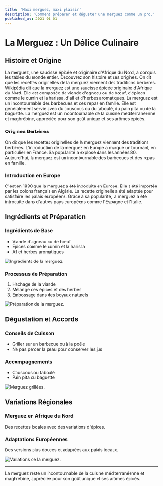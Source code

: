 ```yaml
---
title: 'Maxi merguez, maxi plaisir'
description: 'Comment préparer et déguster une merguez comme un pro.'
published_at: 2021-01-01
---
```


# La Merguez : Un Délice Culinaire

## Histoire et Origine
La merguez, une saucisse épicée et originaire d'Afrique du Nord, a conquis les tables du monde entier. Découvrez son histoire et ses origines.
On dit que les recettes originelles de la merguez viennent des traditions berbères. Wikipédia dit que la merguez est une saucisse épicée originaire d'Afrique du Nord. Elle est composée de viande d'agneau ou de bœuf, d'épices comme le cumin et la harissa, d'ail et d'herbes aromatiques. La merguez est un incontournable des barbecues et des repas en famille. Elle est généralement servie avec du couscous ou du taboulé, du pain pita ou de la baguette. La merguez est un incontournable de la cuisine méditerranéenne et maghrébine, appréciée pour son goût unique et ses arômes épicés.

### Origines Berbères
On dit que les recettes originelles de la merguez viennent des traditions berbères. L'introduction de la merguez en Europe a marqué un tournant, en particulier en France. Sa popularité a explosé dans les années 80. Aujourd'hui, la merguez est un incontournable des barbecues et des repas en famille.

### Introduction en Europe
C'est en 1830 que la merguez a été introduite en Europe. Elle a été importée par les colons français en Algérie. La recette originelle a été adaptée pour satisfaire les palais européens. Grâce à sa popularité, la merguez a été introduite dans d'autres pays européens comme l'Espagne et l'Italie.

## Ingrédients et Préparation

### Ingrédients de Base
- Viande d'agneau ou de bœuf
- Épices comme le cumin et la harissa
- Ail et herbes aromatiques

<Image src="/merguez.jpg" alt="Ingrédients de la merguez." />

### Processus de Préparation
1. Hachage de la viande
2. Mélange des épices et des herbes
3. Embossage dans des boyaux naturels

<Image src="/merguez.jpg" alt="Préparation de la merguez." />

## Dégustation et Accords

### Conseils de Cuisson
- Griller sur un barbecue ou à la poêle
- Ne pas percer la peau pour conserver les jus

### Accompagnements
- Couscous ou taboulé
- Pain pita ou baguette

<Image src="/merguez.jpg" alt="Merguez grillées." />

## Variations Régionales

### Merguez en Afrique du Nord
Des recettes locales avec des variations d'épices.

### Adaptations Européennes
Des versions plus douces et adaptées aux palais locaux.

<Image src="/merguez.jpg" alt="Variations de la merguez." />

---

La merguez reste un incontournable de la cuisine méditerranéenne et maghrébine, appréciée pour son goût unique et ses arômes épicés.
